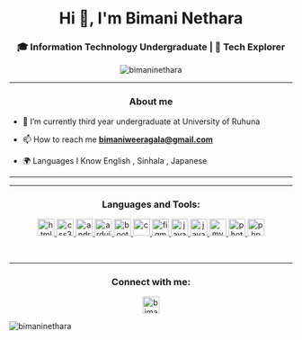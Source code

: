 <h1 align="center">Hi 👋, I'm Bimani Nethara</h1>
<h3 align="center">🎓 Information Technology Undergraduate | 🚀 Tech Explorer</h3>

<p align="center"> <img src="https://komarev.com/ghpvc/?username=bimaninethara&label=Profile%20views&color=0e75b6&style=flat" alt="bimaninethara" /> </p>

<hr>
<h3 align="center">About me</h3>

- 🌱 I’m currently third year undergraduate at University of Ruhuna

- 📫 How to reach me **bimaniweeragala@gmail.com**
  
- 🌍 Languages I Know English , Sinhala , Japanese
---

</p>

<hr>
<h3 align="center">Languages and Tools:</h3>
<p align="center"> <a href="https://developer.android.com" target="_blank" rel="noreferrer">
  <!--html5-->
<img src="https://github.com/Scar1109/skill-icons/blob/main/icons/HTML.svg" alt="html5" width="30" height="30"/> </a> <a href="https://www.java.com" target="_blank" rel="noreferrer">
 <!--css3-->
<img src="https://github.com/Scar1109/skill-icons/blob/main/icons/CSS.svg" alt="css3" width="30" height="30"/> </a> <a href="https://www.figma.com/" target="_blank" rel="noreferrer">
  <!--android-->
<img src="https://github.com/Scar1109/skill-icons/blob/main/icons/AndroidStudio-Light.svg" alt="android" width="30" height="30"> </a> <a href="https://www.arduino.cc/" target="_blank" rel="noreferrer">
  <!--arduino-->
<img src="https://cdn.worldvectorlogo.com/logos/arduino-1.svg" alt="arduino" width="30" height="30"/> </a> <a href="https://getbootstrap.com" target="_blank" rel="noreferrer">
  <!--bootstrap-->
<img src="https://github.com/Scar1109/skill-icons/blob/main/icons/Bootstrap.svg" alt="bootstrap" width="30" height="30"/> </a> <a href="https://www.cprogramming.com/" target="_blank" rel="noreferrer">
  <!--cprogramming-->
<img src="https://github.com/Scar1109/skill-icons/blob/main/icons/C.svg" alt="c" width="30" height="30"/> </a> <a href="https://www.w3schools.com/css/" target="_blank" rel="noreferrer">
 <!--figma-->
<img src="https://github.com/Scar1109/skill-icons/blob/main/icons/Figma-Light.svg" alt="figma" width="30" height="30"/> </a> <a href="https://www.w3.org/html/" target="_blank" rel="noreferrer">
<!--java-->
<img src="https://github.com/Scar1109/skill-icons/blob/main/icons/Java-Light.svg" alt="java" width="30" height="30"/> </a> <a href="https://developer.mozilla.org/en-US/docs/Web/JavaScript" target="_blank" rel="noreferrer">
<!--javascript-->
<img src="https://github.com/Scar1109/skill-icons/blob/main/icons/JavaScript.svg" alt="javascript" width="30" height="30"/> </a> <a href="https://www.mysql.com/" target="_blank" rel="noreferrer">
<!--mysql-->
<img src="https://github.com/Scar1109/skill-icons/blob/main/icons/MySQL-Light.svg" alt="mysql" width="30" height="30"/> </a> <a href="https://www.photoshop.com/en" target="_blank" rel="noreferrer">
<!--photoshop-->
<img src="https://github.com/Scar1109/skill-icons/blob/main/icons/Photoshop.svg" alt="photoshop" width="30" height="30"/> </a> <a href="https://www.php.net" target="_blank" rel="noreferrer">
<!--php-->
<img src="https://github.com/Scar1109/skill-icons/blob/main/icons/PHP-Light.svg" alt="php" width="30" height="30"/> </a> </p>
<br><hr>

<h3 align="center">Connect with me:</h3>
<p align="center">
<a href="https://linkedin.com/in/bimani nethara weeragala" target="blank"><img align="center" src="https://github.com/Scar1109/skill-icons/blob/main/icons/LinkedIn.svg" alt="bimani nethara weeragala" height="30" width="30" /></a>
<p><img align="center" src="https://github-readme-stats.vercel.app/api/top-langs?username=bimaninethara&show_icons=true&locale=en&layout=compact" alt="bimaninethara" /></p>

